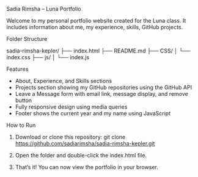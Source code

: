 Sadia Rimsha – Luna Portfolio

Welcome to my personal portfolio website created for the Luna class. It includes information about me, my experience, skills, GitHub projects.

Folder Structure

sadia-rimsha-kepler/
├── index.html
├── README.md
├── CSS/
│ └── index.css
├── js/
│ └── index.js

Features

- About, Experience, and Skills sections
- Projects section showing my GitHub repositories using the GitHub API
- Leave a Message form with email link, message display, and remove button
- Fully responsive design using media queries
- Footer shows the current year and my name using JavaScript

How to Run

1. Download or clone this repository:
   git clone https://github.com/sadiarimsha/sadia-rimsha-kepler.git

2. Open the folder and double-click the index.html file.

3. That’s it! You can now view the portfolio in your browser.
